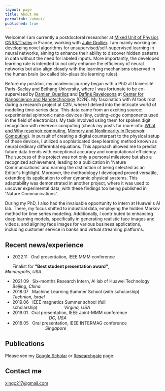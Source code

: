 ```yaml
---
layout: page
title: About me
permalink: /about/
published: true
---
```



Welcome! I am currently a postdoctoral researcher at [Mixed Unit of Physics CNRS/Thales](https://www.cnrs-thales.fr/?lang=fr) in France, working with [Julie Grollier](https://www.neurophysics.cnrs-thales.fr/). I am mainly working on developing novel algorithms for unsupervised/self-supervised learning in neural networks, aiming to enhance their ability to discover hidden patterns in data without the need for labeled inputs. More importantly, the developed learning rule is intended to not only enhance the efficiency of neural networks but also align closely with the learning mechanisms observed in the human brain (so called bio-plausible learning rules).

Before my postdoc, my academic journey began with a PhD at Université Paris-Saclay and Beihang University, where I was fortunate to be co-supervised by [Damien Querlioz](https://sites.google.com/site/damienquerlioz) and [Dafiné Ravelosona](http://integnano.c2n.u-psud.fr/?page_id=146) at [Center for Nanoscience and Nanotechnology](https://www.c2n.universite-paris-saclay.fr/en/) (C2N). My fascination with AI took root during a research project at C2N, where I delved into the intricate world of modeling time-series data. This data came from an exciting source: experimental spintronic nano-devices (tiny, cutting-edge components used in the field of electronics). My task involved using them for spoken digit recognition with reservoir computing (check my posts for more info: [What and Why reservoir computing](https://xing-chen18.github.io/Project-What-is-and-why-Reservoir-Computing/), [Memory and Nonlinearity in Reservoir Computing](https://xing-chen18.github.io/Project-Memory-and-Nonlinearity-in-Reservoir-Computing/)). In pursuit of creating a digital counterpart to the physical setup of these devices, I utilized a sophisticated deep learning method known as neural ordinary differential equations. This approach allowed me to predict future data trends with exceptional accuracy and computational efficiency. The success of this project was not only a personal milestone but also a recognized achievement, leading to a publication in 'Nature Communications' and earning the distinction of being selected as an Editor's highlight. Moreover, the methodology I developed proved versatile, extending its application to other dynamic physical systems. This adaptability was demonstrated in another project, where it was used to uncover experimental data, with these findings too being published in 'Nature Communications'.

During my PhD, I also had the invaluable opportunity to intern at Huawei's AI lab. There, my focus shifted to industrial data, employing the hidden Markov method for time series modeling. Additionally, I contributed to enhancing deep learning models, specifically in generating realistic face images and videos, and aligning face images for various business applications, including customer service in banks and virtual streaming platforms.

<!--
It was during my research project at C2N in France that I discovered my passion for AI, as I tackled complex problems in modeling time-series data from experimental spintronic nano-devices (tiny, cutting-edge components used in the field of electronics) for reservoir computing (a special type of AI technique, check my posts for more info: [What and Why reservoir computing](https://xing-chen18.github.io/Project-What-is-and-why-Reservoir-Computing/), [Memory and Nonlinearity in Reservoir Computing](https://xing-chen18.github.io/Project-Memory-and-Nonlinearity-in-Reservoir-Computing/)). By leveraging a deep learning technique, called neural ordinary differential equations, to create an equivalent digital system to the original physical design, I managed to make predictions on the future data with remarkable accuracy and computational efficiency, the result led to a publication in Nature communications and was selected as Editor's highlights. Beyond that, the proposed method is applicable in modeling other dynamical physics systems and we are able to successfully apply this method into another related project to model and uncover the experimental data. The research findings were also published in Nature communications.
-->

## Recent news/experience

* 2022.11 &nbsp;	Oral presentation, IEEE MMM conference

&nbsp;&nbsp;&nbsp;&nbsp;&nbsp;&nbsp;Finalist for **"Best student presentation award"**,&nbsp;&nbsp;&nbsp;&nbsp;&nbsp;&nbsp;&nbsp;&nbsp;&nbsp;&nbsp;&nbsp;&nbsp;&nbsp;&nbsp;&nbsp;&nbsp;&nbsp;&nbsp;&nbsp;&nbsp;&nbsp;&nbsp;&nbsp;&nbsp;&nbsp;&nbsp;&nbsp;&nbsp;&nbsp; _Minneapolis, USA_
* 2021.09 &nbsp;	Six-months Research Intern, AI lab of Huawei Technology &nbsp;&nbsp;&nbsp;&nbsp;&nbsp; _Beijing, China_
* 2018.07 &nbsp;	Machine Learning Summer School (with scholarship) &nbsp;&nbsp;&nbsp;&nbsp;&nbsp;&nbsp;&nbsp;&nbsp;&nbsp;&nbsp; _Technion, Israel_
* 2019.06 &nbsp;	IEEE magnetics Summer school (full scholarship)&nbsp;&nbsp;&nbsp;&nbsp;&nbsp;&nbsp;&nbsp;&nbsp;&nbsp;&nbsp;&nbsp;&nbsp;&nbsp;&nbsp;&nbsp;&nbsp;&nbsp;&nbsp;&nbsp;&nbsp;&nbsp;&nbsp;_Virgina, USA_
* 2019.01 &nbsp;	Oral presentation, IEEE Joint-MMM conference &nbsp;&nbsp;&nbsp;&nbsp;&nbsp;&nbsp;&nbsp;&nbsp;&nbsp;&nbsp;&nbsp;&nbsp;&nbsp;&nbsp;&nbsp;&nbsp;&nbsp;&nbsp;&nbsp;&nbsp;&nbsp;&nbsp;&nbsp;&nbsp;&nbsp;&nbsp;&nbsp;&nbsp;&nbsp; _DC, USA_
* 2018.05 &nbsp; Oral presentation, IEEE INTERMAG conference &nbsp;&nbsp;&nbsp;&nbsp;&nbsp;&nbsp;&nbsp;&nbsp;&nbsp;&nbsp;&nbsp;&nbsp;&nbsp;&nbsp;&nbsp;&nbsp;&nbsp;&nbsp;&nbsp;&nbsp;&nbsp;&nbsp;&nbsp;&nbsp;&nbsp;&nbsp;&nbsp;_Singapore_

## Publications

Please see my [Google Scholar](https://scholar.google.com/citations?user=_1rFPswAAAAJ&hl=zh-CN) or [Researchgate](https://www.researchgate.net/profile/Xing-Chen-26) page.

## Contact me

[xingc217@gmail.com](mailto:xingc217@gmail.com)

